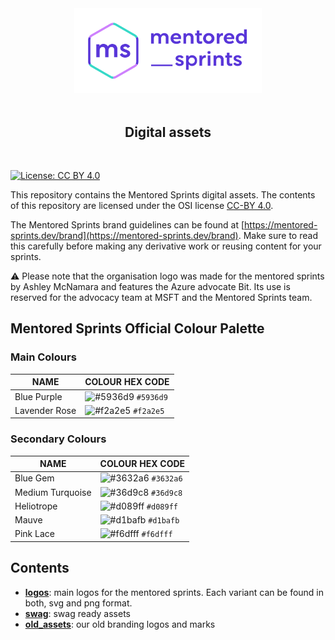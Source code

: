 <div align="center">
 <img alt="Logo" src="./logos/svg/MS_logo_white.svg" width="300" />
</div>
<br>

<div align="center">
 <h2>Digital assets</h2>
</div>
<br>

[![License: CC BY 4.0](https://img.shields.io/badge/License-CC%20BY%204.0-lightgrey.svg?colorA=2D2A56&colorB=FF6F91&style=flat.svg)](https://creativecommons.org/licenses/by/4.0/)

This repository contains the Mentored Sprints digital assets. The contents of this repository are licensed under the OSI license [CC-BY 4.0](https://creativecommons.org/licenses/by/4.0/).

The Mentored Sprints brand guidelines can be found at [https://mentored-sprints.dev/brand](https://mentored-sprints.dev/brand). Make sure to read this carefully before making any derivative work or reusing content for your sprints.

:warning: Please note that the organisation logo was made for the mentored sprints by Ashley McNamara and features the Azure advocate Bit. Its use is reserved for the advocacy team at MSFT and the Mentored Sprints team.

## Mentored Sprints Official Colour Palette

### Main Colours

| NAME            | COLOUR HEX CODE                                                      |
| ---------------- | -------------------------------------------------------------------- |
| Blue Purple | ![#5936d9](https://placehold.it/15/5936d9/000000?text=%20) `#5936d9` |
| Lavender Rose  | ![#f2a2e5](https://placehold.it/15/f2a2e5/000000?text=%20) `#f2a2e5` |

### Secondary Colours

| NAME            | COLOUR HEX CODE                                                      |
| ---------------- | -------------------------------------------------------------------- |
| Blue Gem    | ![#3632a6](https://placehold.it/15/3632a6/000000?text=%20) `#3632a6` |
| Medium Turquoise  | ![#36d9c8](https://placehold.it/15/36d9c8/000000?text=%20) `#36d9c8` |
| Heliotrope | ![#d089ff](https://placehold.it/15/d089ff/000000?text=%20) `#d089ff` |
| Mauve  | ![#d1bafb](https://placehold.it/15/d1bafb/000000?text=%20) `#d1bafb` |
| Pink Lace  | ![#f6dfff](https://placehold.it/15/f6dfff/000000?text=%20) `#f6dfff` |

## Contents

- **[logos](./logos)**: main logos for the mentored sprints. Each variant can be found in both, svg and png format.
- **[swag](./logos/swag)**: swag ready assets
- **[old_assets](./old_assets)**: our old branding logos and marks
